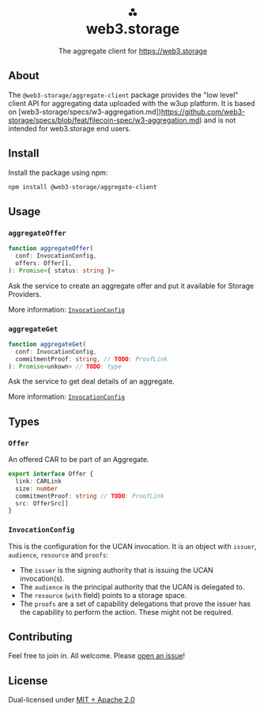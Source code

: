 <h1 align="center">⁂<br/>web3.storage</h1>
<p align="center">The aggregate client for <a href="https://web3.storage">https://web3.storage</a></p>

## About

The `@web3-storage/aggregate-client` package provides the "low level" client API for aggregating data uploaded with the w3up platform. It is based on [web3-storage/specs/w3-aggregation.md])https://github.com/web3-storage/specs/blob/feat/filecoin-spec/w3-aggregation.md) and is not intended for web3.storage end users.

## Install

Install the package using npm:

```bash
npm install @web3-storage/aggregate-client
```

## Usage

### `aggregateOffer`

```ts
function aggregateOffer(
  conf: InvocationConfig,
  offers: Offer[],
): Promise<{ status: string }>
```

Ask the service to create an aggregate offer and put it available for Storage Providers.

More information: [`InvocationConfig`](#invocationconfig)

### `aggregateGet`

```ts
function aggregateGet(
  conf: InvocationConfig,
  commitmentProof: string, // TODO: ProofLink
): Promise<unkown> // TODO: type
```

Ask the service to get deal details of an aggregate.

More information: [`InvocationConfig`](#invocationconfig)

## Types

### `Offer`

An offered CAR to be part of an Aggregate.

```ts
export interface Offer {
  link: CARLink
  size: number
  commitmentProof: string // TODO: ProofLink
  src: OfferSrc[]
}
```

### `InvocationConfig`

This is the configuration for the UCAN invocation. It is an object with `issuer`, `audience`, `resource` and `proofs`:

- The `issuer` is the signing authority that is issuing the UCAN invocation(s).
- The `audience` is the principal authority that the UCAN is delegated to.
- The `resource` (`with` field) points to a storage space.
- The `proofs` are a set of capability delegations that prove the issuer has the capability to perform the action. These might not be required.

## Contributing

Feel free to join in. All welcome. Please [open an issue](https://github.com/web3-storage/w3protocol/issues)!

## License

Dual-licensed under [MIT + Apache 2.0](https://github.com/web3-storage/w3protocol/blob/main/license.md)
